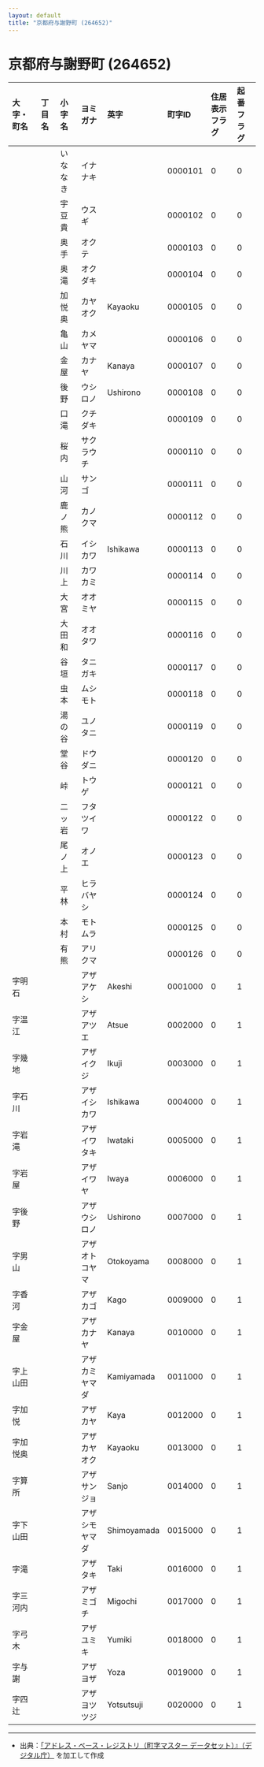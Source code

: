 ```yaml
---
layout: default
title: "京都府与謝野町 (264652)"
---
```


# 京都府与謝野町 (264652)

| 大字・町名 | 丁目名 | 小字名 | ヨミガナ | 英字 | 町字ID | 住居表示フラグ | 起番フラグ |
|:---|:---|:---|:---|:---|:---|:---|:---|
|  |  | いななき | イナナキ |  | 0000101 | 0 | 0 |
|  |  | 宇豆貴 | ウスギ |  | 0000102 | 0 | 0 |
|  |  | 奥手 | オクテ |  | 0000103 | 0 | 0 |
|  |  | 奥滝 | オクダキ |  | 0000104 | 0 | 0 |
|  |  | 加悦奥 | カヤオク | Kayaoku | 0000105 | 0 | 0 |
|  |  | 亀山 | カメヤマ |  | 0000106 | 0 | 0 |
|  |  | 金屋 | カナヤ | Kanaya | 0000107 | 0 | 0 |
|  |  | 後野 | ウシロノ | Ushirono | 0000108 | 0 | 0 |
|  |  | 口滝 | クチダキ |  | 0000109 | 0 | 0 |
|  |  | 桜内 | サクラウチ |  | 0000110 | 0 | 0 |
|  |  | 山河 | サンゴ |  | 0000111 | 0 | 0 |
|  |  | 鹿ノ熊 | カノクマ |  | 0000112 | 0 | 0 |
|  |  | 石川 | イシカワ | Ishikawa | 0000113 | 0 | 0 |
|  |  | 川上 | カワカミ |  | 0000114 | 0 | 0 |
|  |  | 大宮 | オオミヤ |  | 0000115 | 0 | 0 |
|  |  | 大田和 | オオタワ |  | 0000116 | 0 | 0 |
|  |  | 谷垣 | タニガキ |  | 0000117 | 0 | 0 |
|  |  | 虫本 | ムシモト |  | 0000118 | 0 | 0 |
|  |  | 湯の谷 | ユノタニ |  | 0000119 | 0 | 0 |
|  |  | 堂谷 | ドウダニ |  | 0000120 | 0 | 0 |
|  |  | 峠 | トウゲ |  | 0000121 | 0 | 0 |
|  |  | 二ッ岩 | フタツイワ |  | 0000122 | 0 | 0 |
|  |  | 尾ノ上 | オノエ |  | 0000123 | 0 | 0 |
|  |  | 平林 | ヒラバヤシ |  | 0000124 | 0 | 0 |
|  |  | 本村 | モトムラ |  | 0000125 | 0 | 0 |
|  |  | 有熊 | アリクマ |  | 0000126 | 0 | 0 |
| 字明石 |  |  | アザアケシ | Akeshi | 0001000 | 0 | 1 |
| 字温江 |  |  | アザアツエ | Atsue | 0002000 | 0 | 1 |
| 字幾地 |  |  | アザイクジ | Ikuji | 0003000 | 0 | 1 |
| 字石川 |  |  | アザイシカワ | Ishikawa | 0004000 | 0 | 1 |
| 字岩滝 |  |  | アザイワタキ | Iwataki | 0005000 | 0 | 1 |
| 字岩屋 |  |  | アザイワヤ | Iwaya | 0006000 | 0 | 1 |
| 字後野 |  |  | アザウシロノ | Ushirono | 0007000 | 0 | 1 |
| 字男山 |  |  | アザオトコヤマ | Otokoyama | 0008000 | 0 | 1 |
| 字香河 |  |  | アザカゴ | Kago | 0009000 | 0 | 1 |
| 字金屋 |  |  | アザカナヤ | Kanaya | 0010000 | 0 | 1 |
| 字上山田 |  |  | アザカミヤマダ | Kamiyamada | 0011000 | 0 | 1 |
| 字加悦 |  |  | アザカヤ | Kaya | 0012000 | 0 | 1 |
| 字加悦奥 |  |  | アザカヤオク | Kayaoku | 0013000 | 0 | 1 |
| 字算所 |  |  | アザサンジョ | Sanjo | 0014000 | 0 | 1 |
| 字下山田 |  |  | アザシモヤマダ | Shimoyamada | 0015000 | 0 | 1 |
| 字滝 |  |  | アザタキ | Taki | 0016000 | 0 | 1 |
| 字三河内 |  |  | アザミゴチ | Migochi | 0017000 | 0 | 1 |
| 字弓木 |  |  | アザユミキ | Yumiki | 0018000 | 0 | 1 |
| 字与謝 |  |  | アザヨザ | Yoza | 0019000 | 0 | 1 |
| 字四辻 |  |  | アザヨツツジ | Yotsutsuji | 0020000 | 0 | 1 |

---

- 出典：[「アドレス・ベース・レジストリ（町字マスター データセット）』（デジタル庁）](https://www.digital.go.jp/policies/base_registry_address/) を加工して作成